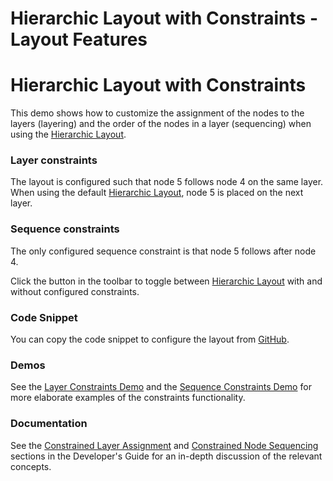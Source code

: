 <!--
 //////////////////////////////////////////////////////////////////////////////
 // @license
 // This file is part of yFiles for HTML 2.6.0.3.
 // Use is subject to license terms.
 //
 // Copyright (c) 2000-2024 by yWorks GmbH, Vor dem Kreuzberg 28,
 // 72070 Tuebingen, Germany. All rights reserved.
 //
 //////////////////////////////////////////////////////////////////////////////
-->
# Hierarchic Layout with Constraints - Layout Features

# Hierarchic Layout with Constraints

This demo shows how to customize the assignment of the nodes to the layers (layering) and the order of the nodes in a layer (sequencing) when using the [Hierarchic Layout](https://docs.yworks.com/yfileshtml/#/api/HierarchicLayout).

### Layer constraints

The layout is configured such that node 5 follows node 4 on the same layer. When using the default [Hierarchic Layout](https://docs.yworks.com/yfileshtml/#/api/HierarchicLayout), node 5 is placed on the next layer.

### Sequence constraints

The only configured sequence constraint is that node 5 follows after node 4.

Click the button in the toolbar to toggle between [Hierarchic Layout](https://docs.yworks.com/yfileshtml/#/api/HierarchicLayout) with and without configured constraints.

### Code Snippet

You can copy the code snippet to configure the layout from [GitHub](https://github.com/yWorks/yfiles-for-html-demos/blob/master/demos/layout-features/hierarchic-constraints/HierarchicConstraints.ts).

### Demos

See the [Layer Constraints Demo](../../layout/layerconstraints/) and the [Sequence Constraints Demo](../../layout/sequenceconstraints/) for more elaborate examples of the constraints functionality.

### Documentation

See the [Constrained Layer Assignment](https://docs.yworks.com/yfileshtml/#/dguide/hierarchical_layout-constrained_layer_assignment) and [Constrained Node Sequencing](https://docs.yworks.com/yfileshtml/#/dguide/hierarchical_layout-constrained_node_sequencing) sections in the Developer's Guide for an in-depth discussion of the relevant concepts.
